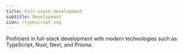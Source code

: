 ```yaml
---
title: Full-stack development
subtitle: Development
icon: /typescript.svg
---
```


Proficient in full-stack development with modern technologies such as TypeScript, Nuxt, Next, and Prisma.
